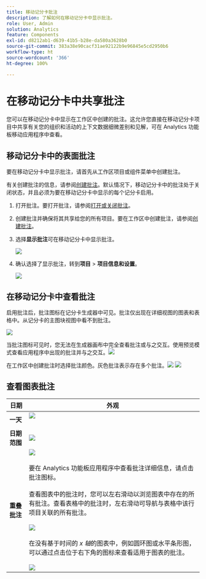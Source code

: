 ```yaml
---
title: 移动记分卡批注
description: 了解如何在移动记分卡中显示批注。
role: User, Admin
solution: Analytics
feature: Components
exl-id: d8212ab1-d639-41b5-b28e-da580a3628b0
source-git-commit: 383a38e90cacf31ae92122b9e96845e5cd2950b6
workflow-type: ht
source-wordcount: '366'
ht-degree: 100%

---
```



# 在移动记分卡中共享批注

您可以在移动记分卡中显示在工作区中创建的批注。这允许您直接在移动记分卡项目中共享有关您的组织和活动的上下文数据细微差别和见解，可在 Analytics 功能板移动应用程序中查看。

## 移动记分卡中的表面批注

要在移动记分卡中显示批注，请首先从工作区项目或组件菜单中创建批注。

有关创建批注的信息，请参阅[创建批注](create-annotations.md)。默认情况下，移动记分卡中的批注处于关闭状态，并且必须为要在移动记分卡中显示的每个记分卡启用。

1. 打开批注。要打开批注，请参阅[打开或关闭批注](overview.md#annotations-on-off)。

1. 创建批注并确保将其共享给您的所有项目。要在工作区中创建批注，请参阅[创建批注](create-annotations.md)。

1. 选择&#x200B;**显示批注**&#x200B;可在移动记分卡中显示批注。

   ![](assets/show-annotations.png)

1. 确认选择了显示批注，转到&#x200B;**项目** > **项目信息和设置**。

   ![](assets/project-info-settings.png)

## 在移动记分卡中查看批注

启用批注后，批注图标在记分卡生成器中可见。批注仅出现在详细视图的图表和表格中。从记分卡的主图块视图中看不到批注。

![](assets/view-annotations.png)

当批注图标可见时，您无法在生成器画布中完全查看批注或与之交互。使用预览模式查看应用程序中出现的批注并与之交互。![](assets/preview-icon.png)

在工作区中创建批注时选择批注颜色。灰色批注表示存在多个批注。![](assets/gray-annotations1.png) ![](assets/gray-annotations2.png)

## 查看图表批注

| 日期 | 外观 |
| --- | --- |
| **一天** | ![](assets/single-day-mobile-annotations.png)<br></br> |
| **日期范围** | ![](assets/date-range.png) |
| **重叠批注** | ![](assets/overlapping-annotations.png)<br></br>要在 Analytics 功能板应用程序中查看批注详细信息，请点击批注图标。<br></br>查看图表中的批注时，您可以左右滑动以浏览图表中存在的所有批注。查看表格中的批注时，左右滑动可导航与表格中该行项目关联的所有批注。<br></br>![](assets/swipe-multiple-annotations.png) <br></br>在没有基于时间的 *x 轴*&#x200B;的图表中，例如圆环图或水平条形图，可以通过点击位于右下角的图标来查看适用于图表的批注。<br></br> ![](assets/charts-without-timebase.png) |

